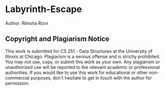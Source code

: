 # Labyrinth-Escape
Author: Rimsha Rizvi

## Copyright and Plagiarism Notice
This work is submitted for CS 251 - Data Structures at the University of Illinois at Chicago.
Plagiarism is a serious offense and is strictly prohibited. You may not use, copy, or submit this work as your own. Any plagiarism or unauthorized use will be reported to the relevant academic or professional authorities.
If you would like to use this work for educational or other non-commercial purposes, don't hesitate to get in touch with the author for permission.
